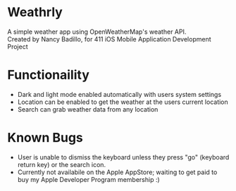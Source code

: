 # Weathrly
A simple weather app using OpenWeatherMap's weather API.  
  Created by Nancy Badillo, for 411 iOS Mobile Application Development Project
# Functionaility
* Dark and light mode enabled automatically with users system settings
* Location can be enabled to get the weather at the users current location
* Search can grab weather data from any location
# Known Bugs
* User is unable to dismiss the keyboard unless they press "go" (keyboard return key) or the search icon.
* Currently not availabile on the Apple AppStore; waiting to get paid to buy my Apple Developer Program membership :)
 
